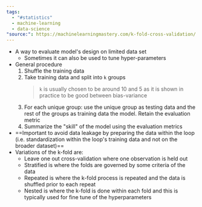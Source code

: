 ```yaml
---
tags:
  - "#statistics"
  - machine-learning
  - data-science
"source:": https://machinelearningmastery.com/k-fold-cross-validation/
---
```

- A way to evaluate model's design on limited data set
	- Sometimes it can also be used to tune hyper-parameters
- General procedure
	1. Shuffle the training data
	2. Take training data and split into `k` groups
		> `k` is usually chosen to be around 10 and 5 as it is shown in practice to be good between bias-variance
	3. For each unique group: use the unique group as testing data and the rest of the groups as training data the model. Retain the evaluation metric
	4. Summarize the "skill" of the model using the evaluation metrics
- ==Important to avoid data leakage by preparing the data within the loop (i.e. standardization within the loop's training data and not on the broader dataset)==
- Variations of the k-fold are:
	- Leave one out cross-validation where one observation is held out
	- Stratified is where the folds are governed by some criteria of the data
	- Repeated is where the k-fold process is repeated and the data is shuffled prior to each repeat
	- Nested is where the k-fold is done within each fold and this is typically used for fine tune of the hyperparameters